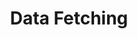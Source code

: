 ---
cloudinary_convert: false
cover: htts://media.codingcat.dev/image/upload/v1635181216/main-codingcatdev-photo/ckimbrxkmyc1hdtbr8oy.png
excerpt: Next.js has 2 pre-rendering modes, Static Generation and Server-side rendering. Learn how they work here.
published: draft
slug: nextjs-basic-features-data-fetching
start: June 1, 2022
title: Data Fetching
---
